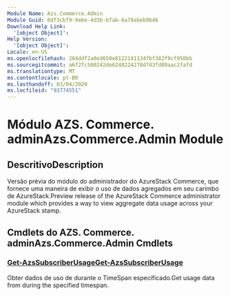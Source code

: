 ```yaml
---
Module Name: Azs.Commerce.Admin
Module Guid: 0df3cbf9-9ebe-4d3b-bfab-6a79abeb8646
Download Help Link:
  '[object Object]': 
Help Version:
  '[object Object]': 
Locale: en-US
ms.openlocfilehash: 204ddf2a0ed650e8122141134fbf382f9cf950bb
ms.sourcegitcommit: a6f2fc500242de6248224278d743fd09aac2fafd
ms.translationtype: MT
ms.contentlocale: pt-BR
ms.lasthandoff: 03/04/2020
ms.locfileid: "93774551"
---
```

# <span data-ttu-id="37e89-101">Módulo AZS. Commerce. admin</span><span class="sxs-lookup"><span data-stu-id="37e89-101">Azs.Commerce.Admin Module</span></span>
## <span data-ttu-id="37e89-102">Descritivo</span><span class="sxs-lookup"><span data-stu-id="37e89-102">Description</span></span>
<span data-ttu-id="37e89-103">Versão prévia do módulo do administrador do AzureStack Commerce, que fornece uma maneira de exibir o uso de dados agregados em seu carimbo de AzureStack.</span><span class="sxs-lookup"><span data-stu-id="37e89-103">Preview release of the AzureStack Commerce administrator module which provides a way to view aggregate data usage across your AzureStack stamp.</span></span> 

## <span data-ttu-id="37e89-104">Cmdlets do AZS. Commerce. admin</span><span class="sxs-lookup"><span data-stu-id="37e89-104">Azs.Commerce.Admin Cmdlets</span></span>
### [<span data-ttu-id="37e89-105">Get-AzsSubscriberUsage</span><span class="sxs-lookup"><span data-stu-id="37e89-105">Get-AzsSubscriberUsage</span></span>](Get-AzsSubscriberUsage.md)
<span data-ttu-id="37e89-106">Obter dados de uso de durante o TimeSpan especificado.</span><span class="sxs-lookup"><span data-stu-id="37e89-106">Get usage data from during the specified timespan.</span></span>

